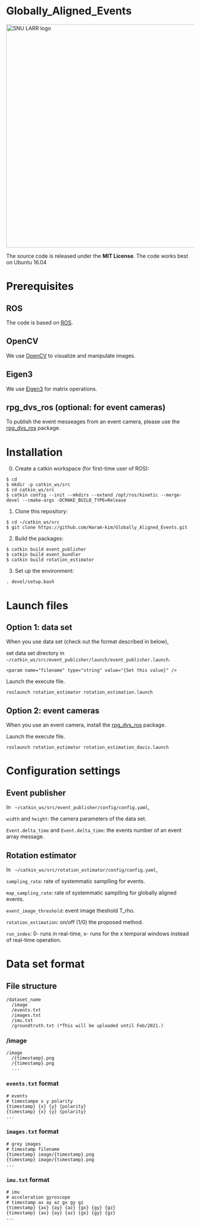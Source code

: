 Globally_Aligned_Events
=======================

<img src="http://larr.snu.ac.kr/haramkim/SNU_LARR.png" alt="SNU LARR logo" width = "600">

The source code is released under the **MIT License**.
The code works best on Ubuntu 16.04

# Prerequisites
## ROS
The code is based on [ROS](http://wiki.ros.org/kinetic/Installation/Ubuntu).

## OpenCV
We use [OpenCV](http://opencv.org) to visualize and manipulate images.

## Eigen3
We use [Eigen3](http://eigen.tuxfamily.org) for matrix operations.

## rpg_dvs_ros (optional: for event cameras)
To publish the event messeages from an event camera, please use the [rpg_dvs_ros](https://github.com/uzh-rpg/rpg_dvs_ros/) package.


# Installation
 
0. Create a catkin workspace (for first-time user of ROS):
```
$ cd
$ mkdir -p catkin_ws/src
$ cd catkin_ws/src
$ catkin config --init --mkdirs --extend /opt/ros/kinetic --merge-devel --cmake-args -DCMAKE_BUILD_TYPE=Release
```

1. Clone this repository:
```
$ cd ~/catkin_ws/src
$ git clone https://github.com/Haram-kim/Globally_Aligned_Events.git
```

2. Build the packages:
```
$ catkin build event_publisher
$ catkin build event_bundler
$ catkin build rotation_estimator
```

3. Set up the environment:
```
. devel/setup.bash
```

# Launch files

## Option 1: data set 

When you use data set (check out the format described in below),

set data set directory in ` ~/catkin_ws/src/event_publisher/launch/event_publisher.launch`.
```
<param name="filename" type="string" value="{Set this value}" />
```

Launch the execute file.
```
roslaunch rotation_estimator rotation_estimation.launch
```

## Option 2: event cameras

When you use an event camera, install the [rpg_dvs_ros](https://github.com/uzh-rpg/rpg_dvs_ros/) package.

Launch the execute file.
```
roslaunch rotation_estimator rotation_estimation_davis.launch
```

# Configuration settings

## Event publisher

In ` ~/catkin_ws/src/event_publisher/config/config.yaml`,

`width` and `height`: the camera parameters of the data set.

`Event.delta_time` and `Event.delta_time`: the events number of an event array message.

## Rotation estimator

In ` ~/catkin_ws/src/rotation_estimator/config/config.yaml`,

`sampling_rate`: rate of systemmatic samplling for events.

`map_sampling_rate`: rate of systemmatic samplling for globally aligned events.

`event_image_threshold`: event image theshold T_rho.

`rotation_estimation`: on/off (1/0) the proposed method.

`run_index`:  0- runs in real-time, x- runs for the x temporal windows instead of real-time operation.


# Data set format

## File structure
```
/dataset_name
  /image
  /events.txt
  /images.txt
  /imu.txt
  /groundtruth.txt (*This will be uploaded until Feb/2021.)
```

### /image
```
/image
  /{timestamp}.png
  /{timestamp}.png
  ...
```
### `events.txt` format
```
# events
# timestampe x y polarity
{timestamp} {x} {y} {polarity}
{timestamp} {x} {y} {polarity}
...
```
### `images.txt` format
```
# grey images
# timestamp filename
{timestamp} image/{timestamp}.png
{timestamp} image/{timestamp}.png
...
```
### `imu.txt` format
```
# imu
# acceleration gyroscope
# timestamp ax ay az gx gy gz
{timestamp} {ax} {ay} {az} {gx} {gy} {gz}
{timestamp} {ax} {ay} {az} {gx} {gy} {gz}
...
```

